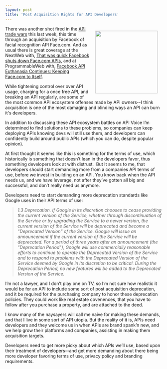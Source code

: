 ```yaml
---
layout: post
title: 'Post Acquisition Rights for API Developers'
---
```

<p><img style="padding: 15px;" src="http://kinlane-productions.s3.amazonaws.com/api-evangelist/face/face-com-logo.jpeg" alt="" width="200" align="right" /></p>
<p>There was another shot fired in the <a title="API Trade Wars" href="http://www.apievangelist.com/2012/06/29/the-api-economy-welcomes-its-early-trade-wars/">API trade wars</a> this last week, this time through an acquisition by Facebook of facial recognition API Face.com.   And as usual there is great coverage at the NextWeb with, <a href="http://thenextweb.com/facebook/2012/07/07/that-was-quick-facebook-shuts-down-face-com-apis-kills-klik-app-enrages-developers/">That was quick Facebook shuts down Face.com APIs</a>, and at ProgrammableWeb with, <a title="Facebook API Euthanasia Continues: Keeping Face.com to Itself" href="http://blog.programmableweb.com/2012/07/07/facebook-api-euthanasia-continues-keeping-face-com-to-itself/">Facebook API Euthanasia Continues: Keeping Face.com to Itself</a>.</p>
<p>While tightening control over over API usage, charging for a once free API, and breaking an API regularly, are some of the most common API ecosystem offenses made by API owners--I think acquisition is one of the most damaging and blinding ways an API can burn it's developers.</p>
<p>In addition to discussing these API ecosystem battles on <a title="API Voice">API Voice</a> I&rsquo;m determined to find solutions to these problems, so companies can keep deploying APIs knowing devs will still use them, and developers can confidently build around public APIs (which you can do, despite popular opinion).</p>
<p>At first thought it seems like this is something for the terms of use, which historically is something that doesn&rsquo;t lean in the developers favor, thus something developers look at with distrust. &nbsp;But It seems to me, that developers should start demanding more from a companies API terms of use, before we invest in building on an API.  You know back when the API needs us, and we have leverage, not after they&rsquo;ve gotten all big and successful, and don&rsquo;t really need us anymore.</p>
<p>Developers need to start demanding more deprecation standards like Google uses in their API terms of use:</p>
<blockquote><em>1.3 Deprecation. If Google in its discretion chooses to cease providing the current version of the Service, whether through discontinuation of the Service or by upgrading the Service to a newer version, the current version of the Service will be deprecated and become a "Deprecated Version" of the Service. Google will issue an announcement if the current version of the Service will be deprecated. For a period of three years after an announcement (the "Deprecation Period"), Google will use commercially reasonable efforts to continue to operate the Deprecated Version of the Service and to respond to problems with the Deprecated Version of the Service deemed by Google in its discretion to be critical. During the Deprecation Period, no new features will be added to the Deprecated Version of the Service.</em></blockquote>
<p>I&rsquo;m not a lawyer, and I don&rsquo;t play one on TV, so I&rsquo;m not sure how realistic it would be for an API to include some sort of post acquisition deprecation, and it be required for the purchasing company to honor these deprecation policies.  They could work like real estate covenences, that you have to follow after you purchase a property, and are attached to the deed.</p>
<p>I know many of the naysayers will call me naive for making these demands, and that I live in some sort of API utopia.  But the reality of it is,  APIs need developers and they welcome us in when APIs are brand spank&rsquo;n new, and we help grow their platforms and companies, assisting in making them acquisition targets.</p>
<p>Developers need to get more picky about which APIs we&rsquo;ll use, based upon their treatment of developers--and get more demanding about there being more developer favoring terms of use, privacy policy and branding requirements.</p>